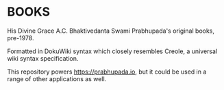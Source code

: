 # BOOKS

His Divine Grace A.C. Bhaktivedanta Swami Prabhupada's original books, pre-1978.

Formatted in DokuWiki syntax which closely resembles Creole, a universal wiki syntax specification.

This repository powers https://prabhupada.io, but it could be used in a range of other applications as well.
